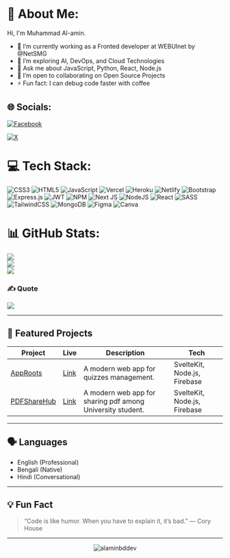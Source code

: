 
# 💫 About Me:

Hi, I'm Muhammad Al-amin.

- 🔭 I’m currently working as a Fronted developer at WEBUInet by @NetSMG 
- 🌱 I’m exploring AI, DevOps, and Cloud Technologies
- 💬 Ask me about JavaScript, Python, React, Node.js
- 👯 I’m open to collaborating on Open Source Projects
- ⚡ Fun fact: I can debug code faster with coffee


## 🌐 Socials:
[![Facebook](https://img.shields.io/badge/Facebook-%231877F2.svg?logo=Facebook&logoColor=white)](https://www.facebook.com/profile.php?id=61555846587004&mibextid=ZbWKwL)

[![X](https://img.shields.io/badge/Twitter-%231DA1F2.svg?logo=Twitter&logoColor=white)](https://x.com/alamin_webuinet)

# 💻 Tech Stack:
![CSS3](https://img.shields.io/badge/css3-%231572B6.svg?style=for-the-badge&logo=css3&logoColor=white) ![HTML5](https://img.shields.io/badge/html5-%23E34F26.svg?style=for-the-badge&logo=html5&logoColor=white) ![JavaScript](https://img.shields.io/badge/javascript-%23323330.svg?style=for-the-badge&logo=javascript&logoColor=%23F7DF1E) ![Vercel](https://img.shields.io/badge/vercel-%23000000.svg?style=for-the-badge&logo=vercel&logoColor=white) ![Heroku](https://img.shields.io/badge/heroku-%23430098.svg?style=for-the-badge&logo=heroku&logoColor=white) ![Netlify](https://img.shields.io/badge/netlify-%23000000.svg?style=for-the-badge&logo=netlify&logoColor=#00C7B7) ![Bootstrap](https://img.shields.io/badge/bootstrap-%23563D7C.svg?style=for-the-badge&logo=bootstrap&logoColor=white) ![Express.js](https://img.shields.io/badge/express.js-%23404d59.svg?style=for-the-badge&logo=express&logoColor=%2361DAFB) ![JWT](https://img.shields.io/badge/JWT-black?style=for-the-badge&logo=JSON%20web%20tokens) ![NPM](https://img.shields.io/badge/NPM-%23000000.svg?style=for-the-badge&logo=npm&logoColor=white) ![Next JS](https://img.shields.io/badge/Next-black?style=for-the-badge&logo=next.js&logoColor=white) ![NodeJS](https://img.shields.io/badge/node.js-6DA55F?style=for-the-badge&logo=node.js&logoColor=white) ![React](https://img.shields.io/badge/react-%2320232a.svg?style=for-the-badge&logo=react&logoColor=%2361DAFB) ![SASS](https://img.shields.io/badge/SASS-hotpink.svg?style=for-the-badge&logo=SASS&logoColor=white) ![TailwindCSS](https://img.shields.io/badge/tailwindcss-%2338B2AC.svg?style=for-the-badge&logo=tailwind-css&logoColor=white) ![MongoDB](https://img.shields.io/badge/MongoDB-%234ea94b.svg?style=for-the-badge&logo=mongodb&logoColor=white) 	![Figma](https://img.shields.io/badge/figma-%23F24E1E.svg?style=for-the-badge&logo=figma&logoColor=white) ![Canva](https://img.shields.io/badge/Canva-%2300C4CC.svg?style=for-the-badge&logo=Canva&logoColor=white)
# 📊 GitHub Stats:
![](https://github-readme-stats.vercel.app/api?username=alaminbddev&theme=dark&hide_border=false&include_all_commits=false&count_private=false)<br/>
![](https://github-readme-streak-stats.herokuapp.com/?user=alaminbd-dev&theme=dark&hide_border=false)<br/>
![](https://github-readme-stats.vercel.app/api/top-langs/?username=alaminbddev&theme=dark&hide_border=false&include_all_commits=false&count_private=false&layout=compact)

### ✍️ Quote
![](https://quotes-github-readme.vercel.app/api?type=horizontal&theme=radical)

---

## 🚀 Featured Projects

| Project | Live | Description | Tech |
| ------- | ---- | ----------- | ---- |
| [AppRoots](https://github.com/alaminbddev/approots) |[Link](https://approots.vercel.app) | A modern web app for quizzes management. | SvelteKit, Node.js, Firebase |
| [PDFShareHub](https://github.com/alaminbddev/pdfsharerhub) |[Link](https://pdfsharehub.vercel.app) | A modern web app for sharing pdf among University student. | SvelteKit, Node.js, Firebase |

---
## 🗣️ Languages

- English (Professional)
- Bengali (Native)
- Hindi (Conversational)

---

## 💡 Fun Fact

> “Code is like humor. When you have to explain it, it’s bad.”
> — Cory House

---

<p align="center">
  <img src="https://komarev.com/ghpvc/?username=alaminbddev&label=Profile%20views&color=0e75b6&style=flat" alt="alaminbddev" />
</p>
